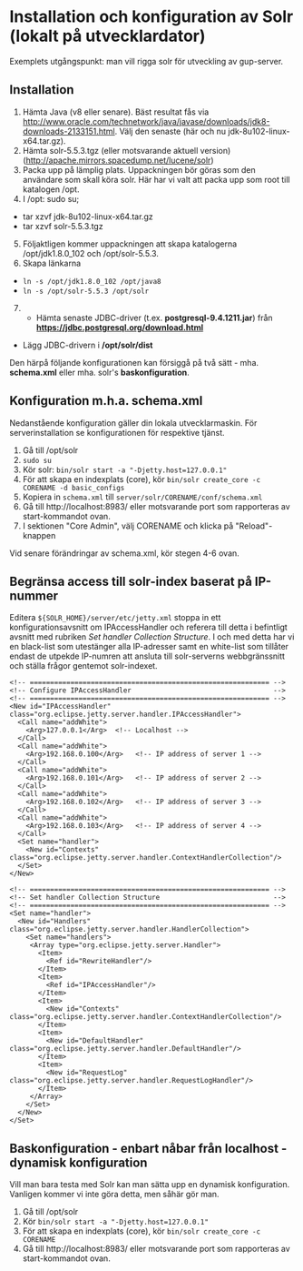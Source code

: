 # Installation och konfiguration av Solr (lokalt på utvecklardator)

Exemplets utgångspunkt: man vill rigga solr för utveckling av gup-server.
## Installation
1. Hämta Java (v8 eller senare). Bäst resultat fås via http://www.oracle.com/technetwork/java/javase/downloads/jdk8-downloads-2133151.html. Välj den senaste (här och nu jdk-8u102-linux-x64.tar.gz).
2. Hämta solr-5.5.3.tgz (eller motsvarande aktuell version) (http://apache.mirrors.spacedump.net/lucene/solr)
3. Packa upp på lämplig plats. Uppackningen bör göras som den användare som skall köra solr. Här har vi valt att packa upp som root till katalogen /opt.
4. I /opt: sudo su; 
  * tar xzvf jdk-8u102-linux-x64.tar.gz 
  * tar xzvf solr-5.5.3.tgz
5. Följaktligen kommer uppackningen att skapa katalogerna /opt/jdk1.8.0_102 och /opt/solr-5.5.3.
6. Skapa länkarna
  * ```ln -s /opt/jdk1.8.0_102 /opt/java8```
  * ```ln -s /opt/solr-5.5.3 /opt/solr``` 
7. - Hämta senaste JDBC-driver (t.ex. **postgresql-9.4.1211.jar**) från **https://jdbc.postgresql.org/download.html**
- Lägg JDBC-drivern i  **/opt/solr/dist** 


Den härpå följande konfigurationen kan försiggå på två sätt - mha. **schema.xml** eller mha. solr's **baskonfiguration**.

## Konfiguration m.h.a. schema.xml
Nedanstående konfiguration gäller din lokala utvecklarmaskin. För serverinstallation se konfigurationen för respektive tjänst.

1. Gå till /opt/solr
2. ```sudo su```
3. Kör solr: ```bin/solr start -a "-Djetty.host=127.0.0.1"```
4. För att skapa en indexplats (core), kör ```bin/solr create_core -c CORENAME -d basic_configs```
5. Kopiera in ```schema.xml``` till ```server/solr/CORENAME/conf/schema.xml```
6. Gå till http://localhost:8983/ eller motsvarande port som rapporteras av start-kommandot ovan.
7. I sektionen "Core Admin", välj CORENAME och klicka på "Reload"-knappen

Vid senare förändringar av schema.xml, kör stegen 4-6 ovan.

## Begränsa access till solr-index baserat på IP-nummer
Editera ```${SOLR_HOME}/server/etc/jetty.xml``` stoppa in ett konfigurationsavsnitt om IPAccessHandler
och referera till detta i befintligt avsnitt med rubriken *Set handler Collection Structure*.
I och med detta har vi en black-list som utestänger alla IP-adresser samt en white-list som tillåter endast
de utpekde IP-numren att ansluta till solr-serverns webbgränssnitt och ställa frågor gentemot solr-indexet.

    <!-- =========================================================== -->
    <!-- Configure IPAccessHandler                                   --> 
    <!-- =========================================================== -->
    <New id="IPAccessHandler" class="org.eclipse.jetty.server.handler.IPAccessHandler">
      <Call name="addWhite">
        <Arg>127.0.0.1</Arg>  <!-- Localhost -->
      </Call>
      <Call name="addWhite">
        <Arg>192.168.0.100</Arg>   <!-- IP address of server 1 -->
      </Call>
      <Call name="addWhite">
        <Arg>192.168.0.101</Arg>   <!-- IP address of server 2 -->
      </Call>
      <Call name="addWhite">
        <Arg>192.168.0.102</Arg>   <!-- IP address of server 3 -->
      </Call>
      <Call name="addWhite">
        <Arg>192.168.0.103</Arg>   <!-- IP address of server 4 -->
      </Call>
      <Set name="handler">
        <New id="Contexts" class="org.eclipse.jetty.server.handler.ContextHandlerCollection"/>
      </Set>
    </New>    

    <!-- =========================================================== -->
    <!-- Set handler Collection Structure                            -->
    <!-- =========================================================== -->
    <Set name="handler">
      <New id="Handlers" class="org.eclipse.jetty.server.handler.HandlerCollection">
        <Set name="handlers">
         <Array type="org.eclipse.jetty.server.Handler">
           <Item>
             <Ref id="RewriteHandler"/>
           </Item>
           <Item>
             <Ref id="IPAccessHandler"/>
           </Item>
           <Item>
             <New id="Contexts" class="org.eclipse.jetty.server.handler.ContextHandlerCollection"/>
           </Item>
           <Item>
             <New id="DefaultHandler" class="org.eclipse.jetty.server.handler.DefaultHandler"/>
           </Item>
           <Item>
             <New id="RequestLog" class="org.eclipse.jetty.server.handler.RequestLogHandler"/>
           </Item>
         </Array>
        </Set>
      </New>
    </Set>

## Baskonfiguration - enbart nåbar från localhost - dynamisk konfiguration

Vill man bara testa med Solr kan man sätta upp en dynamisk konfiguration. Vanligen kommer vi inte göra detta, men såhär gör man.

1. Gå till /opt/solr
2. Kör ```bin/solr start -a "-Djetty.host=127.0.0.1"```
3. För att skapa en indexplats (core), kör ```bin/solr create_core -c CORENAME```
4. Gå till http://localhost:8983/ eller motsvarande port som rapporteras av start-kommandot ovan.

